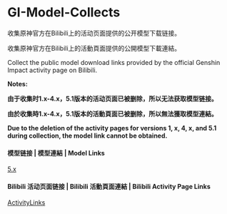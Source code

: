 # GI-Model-Collects

收集原神官方在Bilibili上的活动页面提供的公开模型下载链接。

收集原神官方在Bilibili上的活動頁面提供的公開模型下載連結。

Collect the public model download links provided by the official Genshin Impact activity page on Bilibili.



**Notes:**

**由于收集时1.x-4.x，5.1版本的活动页面已被删除，所以无法获取模型链接。**

**由於收集時1.x-4.x，5.1版本的活動頁面已被删除，所以無法獲取模型連結。**

**Due to the deletion of the activity pages for versions 1, x, 4, x, and 5.1 during collection, the model link cannot be obtained.**



#### 模型链接 | 模型連結 | Model Links

[5.x](/Links/5.x.md)



#### Bilibili 活动页面链接 | Bilibili 活動頁面連結 | Bilibili Activity Page Links

[ActivityLinks](/Links/ActivityLinks.md)

